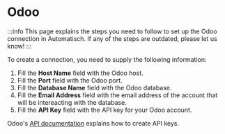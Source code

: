 # Odoo

:::info
This page explains the steps you need to follow to set up the Odoo
connection in Automatisch. If any of the steps are outdated, please let us know!
:::

To create a connection, you need to supply the following information:

1. Fill the **Host Name** field with the Odoo host.
1. Fill the **Port** field with the Odoo port.
1. Fill the **Database Name** field with the Odoo database.
1. Fill the **Email Address** field with the email address of the account that will be intereacting with the database.
1. Fill the **API Key** field with the API key for your Odoo account.

Odoo's [API documentation](https://www.odoo.com/documentation/latest/developer/reference/external_api.html#api-keys) explains how to create API keys.
